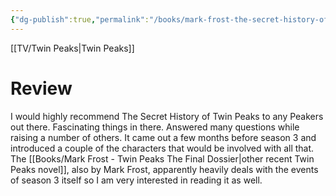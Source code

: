 ```yaml
---
{"dg-publish":true,"permalink":"/books/mark-frost-the-secret-history-of-twin-peaks/","created":"2024-06-07","updated":"2024-09-26"}
---
```



[[TV/Twin Peaks\|Twin Peaks]]

# Review

I would highly recommend The Secret History of Twin Peaks to any Peakers out there. Fascinating things in there. Answered many questions while raising a number of others. It came out a few months before season 3 and introduced a couple of the characters that would be involved with all that. The [[Books/Mark Frost - Twin Peaks The Final Dossier\|other recent Twin Peaks novel]], also by Mark Frost, apparently heavily deals with the events of season 3 itself so I am very interested in reading it as well.
